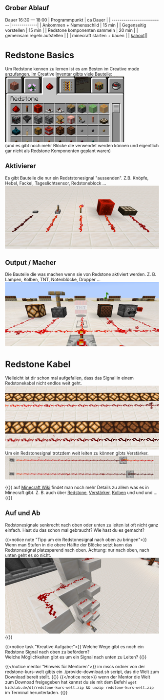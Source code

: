 ## Grober Ablauf
Dauer 16:30 — 18:00
| Programmpunkt                 |   ca Dauer  |
| --------------------------    |-------------|
| Ankommen + Namensschild       |   15 min    |
| Gegenseitig vorstellen        |   15 min    |
| Redstone komponenten sammeln  |   20 min    |
| gemeinsam regeln aufstellen   |             |
| minecraft starten + bauen     |
| [kahoot](https://create.kahoot.it/share/minecraft-redstone-1/3aae01cf-c976-49ef-8898-783d7b9798c4)||



# Redstone Basics
Um Redstone kennen zu lernen ist es am Besten im Creative mode anzufangen.
Im Creative Inventar gibts viele Bauteile:
![Redstone Inventar Screenshot](CreativeInventoryRedstone.png)  
(und es gibt noch mehr Blöcke die verwendet werden können und eigentlich gar nicht als Redstone Komponenten geplant waren)

## Aktivierer
Es gibt Bauteile die nur ein Redststonesignal "aussenden". Z.B. Knöpfe, Hebel, Fackel, Tageslichtsensor, Redstoneblock ...
![Redstone Signal Geber](RedstoneSignalGeber.png)

## Output / Macher
Die Bauteile die was machen wenn sie von Redstone aktiviert werden. Z. B. Lampen, Kolben, TNT, Notenblöcke, Dropper ...
![Redstone Output Macher](RedstoneOutputMacher.png)

# Redstone Kabel
Vielleicht ist dir schon mal aufgefallen, dass das Signal in einem Redstonekabel nicht endlos weit geht.
![Redstone Signal Stärke nimmt ab](RedstoneSignalstaerke.png)  
Um ein Redstonesignal trotzdem weit leiten zu können gibts Verstärker.
![Redstone Verstärker im Einsatz](RedstoneVerstaerker.png)

{{<notice note>}}
auf [Minecraft Wiki](https://minecraft.fandom.com/de/wiki/Minecraft_Wiki) findet man noch mehr Details zu allem was es in Minecraft gibt. Z. B. auch über [Redstone](https://minecraft.fandom.com/de/wiki/Redstone), [Verstärker](https://minecraft.fandom.com/de/wiki/Redstone-Verst%C3%A4rker), [Kolben](https://minecraft.fandom.com/de/wiki/Kolben) und und und ...  
{{</notice>}}

## Auf und Ab
Redstonesignale senkrecht nach oben oder unten zu leiten ist oft nicht ganz einfach.
Hast du das schon mal gebraucht? Wie hast du es gemacht?

{{<notice note "Tipp um ein Redstonesignal nach oben zu bringen">}}
Wenn man Stufen in die obere Hälfte der Blöcke setzt kann das Redstonesignal platzsparend nach oben.
Achtung: nur nach oben, nach unten geht es so nicht.
![Senkrecht nach oben](RedstoneSenkrechtHoch.png)
{{</notice>}}  

{{<notice task "Kreative Aufgabe:">}}
Welche Wege gibt es noch ein Redstone Signal nach oben zu befördern?  
Welche Möglichkeiten gibt es um ein Signal nach unten zu Leiten?
{{</notice>}}

{{</notice mentor "Hinweis für Mentoren">}}
im mscs ordner von der redstone-kurs-welt gibts ein ./provide-download.sh script, das die Welt zum Download bereit stellt.
{{</notice>}}
{{</notice note>}}
wenn der Mentor die Welt zum Downoad freigegeben hat kannst du sie mit dem Befehl `wget kidslab.de/dl/redstone-kurs-welt.zip && unzip redstone-kurs-welt.zip` im Terminal herunterladen.
{{</notice>}}